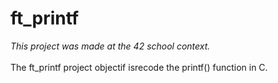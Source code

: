 <h1>ft_printf</h1>

<i>This project was made at the 42 school context.</i><br><br>
The ft_printf project objectif isrecode the printf() function in C.
